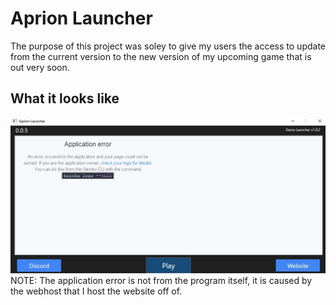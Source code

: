 # Aprion Launcher
The purpose of this project was soley to give my users the access to update from the current version to the new version of my upcoming game that is out very soon.

## What it looks like
<img src="aprion/Images/Program.jpg">
NOTE: The application error is not from the program itself, it is caused by the webhost that I host the website off of.

